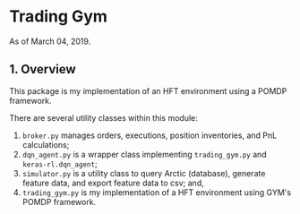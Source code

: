 # Trading Gym
As of March 04, 2019.

## 1. Overview
This package is my implementation of an HFT environment using a POMDP framework.


There are several utility classes within this module:
1. `broker.py` manages orders, executions, position inventories, and PnL calculations;
2. `dqn_agent.py` is a wrapper class implementing `trading_gym.py` and `keras-rl.dqn_agent`;
3. `simulator.py` is a utility class to query Arctic (database), 
generate feature data, and export feature data to csv; and,
4. `trading_gym.py` is my implementation of a HFT environment using GYM's POMDP framework.
